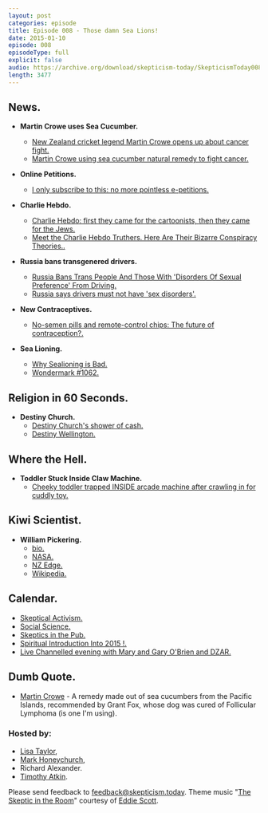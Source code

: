 ```yaml
---
layout: post
categories: episode
title: Episode 008 - Those damn Sea Lions!
date: 2015-01-10
episode: 008
episodeType: full
explicit: false
audio: https://archive.org/download/skepticism-today/SkepticismToday008.mp3
length: 3477
---
```


## News.

- **Martin Crowe uses Sea Cucumber.**
  - [New Zealand cricket legend Martin Crowe opens up about cancer fight.](http://www.stuff.co.nz/sport/cricket/64724755/new-zealand-cricket-legend-martin-crowe-opens-up-about-cancer-fight)
  - [Martin Crowe using sea cucumber natural remedy to fight cancer.](http://tvnz.co.nz/cricket-news/martin-crowe-using-sea-cucumber-natural-remedy-fight-cancer-6215576)

- **Online Petitions.**
  - [I only subscribe to this: no more pointless e-petitions.](http://www.theguardian.com/commentisfree/2014/dec/30/unsubscribe-avaaz-change-38-degrees-pointless-e-petitions)

- **Charlie Hebdo.**
  - [Charlie Hebdo: first they came for the cartoonists, then they came for the Jews.](http://www.theguardian.com/commentisfree/2015/jan/09/charlie-hebdo-cartoonists-paris-killers-fascist-death-cult)
  - [Meet the Charlie Hebdo Truthers. Here Are Their Bizarre Conspiracy Theories..](http://www.motherjones.com/politics/2015/01/charlie-hebdo-conspiracy-theories)

- **Russia bans transgenered drivers.**
  - [Russia Bans Trans People And Those With 'Disorders Of Sexual Preference' From Driving.](http://www.huffingtonpost.com/2015/01/08/russia-drivers-license-transgender_n_6439000.html)
  - [Russia says drivers must not have 'sex disorders'.](http://www.bbc.co.uk/news/world-europe-30735673)

- **New Contraceptives.**
  - [No-semen pills and remote-control chips: The future of contraception?.](http://www.stuff.co.nz/life-style/love-sex/64728826/nosemen-pills-and-remotecontrol-chips-the-future-of-contraception)

- **Sea Lioning.**
  - [Why Sealioning is Bad.](http://simplikation.com/why-sealioning-is-bad/)
  - [Wondermark #1062.](http://wondermark.com/1k62/)

## Religion in 60 Seconds.

- **Destiny Church.**
  - [Destiny Church's shower of cash.](http://www.nzherald.co.nz/nz/news/article.cfm?c_id=1&objectid=11367227)
  - [Destiny Wellington.](http://www.destinywellington.org.nz/)

## Where the Hell.

- **Toddler Stuck Inside Claw Machine.**
  - [Cheeky toddler trapped INSIDE arcade machine after crawling in for cuddly toy.](http://www.mirror.co.uk/news/weird-news/cheeky-toddler-trapped-inside-arcade-4505516)

## Kiwi Scientist.

- **William Pickering.**
  - [bio.](http://www.biography.com/people/william-h-pickering-9440249)
  - [NASA.](http://www.nasa.gov/home/hqnews/2004/mar/HQ_04094_pickering.html)
  - [NZ Edge.](http://www.nzedge.com/william-pickering/)
  - [Wikipedia.](http://en.wikipedia.org/wiki/William_Hayward_Pickering)

## Calendar.

- [Skeptical Activism.](http://www.meetup.com/Wellington-Skeptics-in-the-Pub/events/219457138/)
- [Social Science.](http://www.meetup.com/wellington-social-science/events/219400061/)
- [Skeptics in the Pub.](http://www.meetup.com/Wellington-Skeptics-in-the-Pub/events/219625694/)
- [Spiritual Introduction Into 2015 !.](http://www.meetup.com/spiritual-Expansion-Classes/events/219629125/)
- [Live Channelled evening with Mary and Gary O'Brien and DZAR.](http://www.meetup.com/Auckland-Spiritual-Circle/events/219246869/)

## Dumb Quote.

- [Martin Crowe](http://tvnz.co.nz/cricket-news/martin-crowe-using-sea-cucumber-natural-remedy-fight-cancer-6215576) - A remedy made out of sea cucumbers from the Pacific Islands, recommended by Grant Fox, whose dog was cured of Follicular Lymphoma (is one I'm using).

### Hosted by:

- [Lisa Taylor](mailto:lisa@skepticism.today),
- [Mark Honeychurch](mailto:mark@skepticism.today),
- Richard Alexander.
- [Timothy Atkin](mailto:tim@skepticism.today).

Please send feedback to [feedback@skepticism.today](mailto:feedback@skepticism.today). Theme music "[The Skeptic in the Room](https://www.youtube.com/watch?v=OPs_j1EEplI)" courtesy of [Eddie Scott](http://theskepticintheroom.com/).
